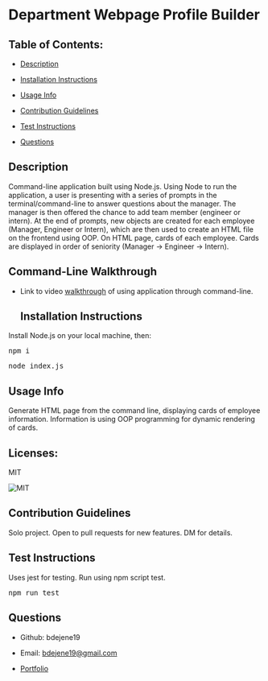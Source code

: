 # Department Webpage Profile Builder 

  ## Table of Contents:

  * [Description](#description)</a>

  * [Installation Instructions](#installation-instructions)

  * [Usage Info](#usage-info)

  * [Contribution Guidelines](#contribution-guidelines)

  * [Test Instructions](#test-instructions)

  * [Questions](#questions)

  ## Description

  Command-line application built using Node.js. Using Node to run the application, a user is presenting with a series of prompts in the terminal/command-line to answer questions about the manager. The manager is then offered the chance to add team member (engineer or intern). At the end of prompts, new objects are created for each employee (Manager, Engineer or Intern), which are then used to create an HTML file on the frontend using OOP. On HTML page, cards of each employee. Cards are displayed in order of seniority (Manager -> Engineer -> Intern).

  ## Command-Line Walkthrough
* Link to video [walkthrough](https://drive.google.com/file/d/1h-MpPjeeGHW82IHw2OPrhQt_Pbauofgh/view?usp=sharing) of using application through command-line.
  ## Installation Instructions
Install Node.js on your local machine, then:
<pre>npm i</pre>

<pre>node index.js</pre>


  ## Usage Info
Generate HTML page from the command line, displaying cards of employee information. Information is using OOP programming for dynamic rendering of cards.

  ## Licenses: 
 MIT
 
      
<img src=https://img.shields.io/badge/License-MIT-orange.svg alt=MIT>  
    


  ## Contribution Guidelines
Solo project. Open to pull requests for new features. DM for details.

  ## Test Instructions  
Uses jest for testing. Run using npm script test.
<pre>npm run test</pre>


  ## Questions

  * Github: bdejene19

  * Email: bdejene19@gmail.com

  * [Portfolio](https://bdejene19.github.io/updatedPortfolio/)
 
  

  

